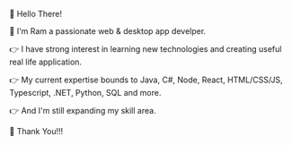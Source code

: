 👋 Hello There!

🤗 I'm Ram a passionate web & desktop app develper.

👉 I have strong interest in learning new technologies and creating useful real life application.

👉 My current expertise bounds to Java, C#, Node, React, HTML/CSS/JS, Typescript, .NET, Python, SQL and more.

👉 And I'm still expanding my skill area.

🤝 Thank You!!!
